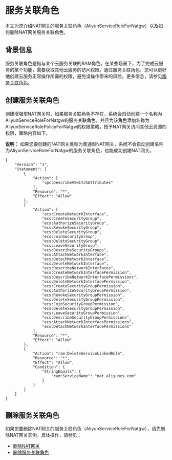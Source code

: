 # 服务关联角色

本文为您介绍NAT网关的服务关联角色（AliyunServiceRoleForNatgw）以及如何删除NAT网关服务关联角色。

## 背景信息

服务关联角色是指与某个云服务关联的RAM角色。在某些场景下，为了完成云服务的某个功能，需要获取其他云服务的访问权限。通过服务关联角色，您可以更好地创建云服务正常操作所需的权限，避免误操作带来的风险。更多信息，请参见[服务关联角色](/cn.zh-CN/角色管理/服务关联角色.md)。

## 创建服务关联角色

创建增强型NAT网关时，如果服务关联角色不存在，系统会自动创建一个名称为AliyunServiceRoleForNatgw的服务关联角色，并且为该角色添加名称为AliyunServiceRolePolicyForNatgw的权限策略，授予NAT网关访问其他云资源的权限，策略内容如下。

**说明：** 如果您要创建的NAT网关类型为普通型NAT网关，系统不会自动创建名称为AliyunServiceRoleForNatgw的服务关联角色，也能成功创建NAT网关。

```
{
    "Version": "1",
    "Statement": [
        {
            "Action": [
                "vpc:DescribeVSwitchAttributes"
            ],
            "Resource": "*",
            "Effect": "Allow"
        },
        {
            "Action": [
                "ecs:CreateNetworkInterface",
                "ecs:CreateSecurityGroup",
                "ecs:AuthorizeSecurityGroup",
                "ecs:RevokeSecurityGroup",
                "ecs:DeleteSecurityGroup",
                "ecs:JoinSecurityGroup",
                "ecs:DeleteSecurityGroup",
                "ecs:LeaveSecurityGroup",
                "ecs:DescribeSecurityGroups",
                "ecs:AttachNetworkInterface",
                "ecs:DetachNetworkInterface",
                "ecs:DeleteNetworkInterface",
                "ecs:DescribeNetworkInterfaces",
                "ecs:CreateNetworkInterfacePermission",
                "ecs:DescribeNetworkInterfacePermissions",
                "ecs:DeleteNetworkInterfacePermission",
                "ecs:CreateSecurityGroupPermission",
                "ecs:AuthorizeSecurityGroupPermission",
                "ecs:RevokeSecurityGroupPermission",
                "ecs:DeleteSecurityGroupPermission",
                "ecs:JoinSecurityGroupPermission",
                "ecs:DeleteSecurityGroupPermission",
                "ecs:LeaveSecurityGroupPermission",
                "ecs:DescribeSecurityGroupPermissions",
                "ecs:AttachNetworkInterfacePermissions",
                "ecs:DetachNetworkInterfacePermissions"
            ],
            "Resource": "*",
            "Effect": "Allow"
        },
        {
            "Action": "ram:DeleteServiceLinkedRole",
            "Resource": "*",
            "Effect": "Allow",
            "Condition": {
                "StringEquals": {
                    "ram:ServiceName": "nat.aliyuncs.com"
                }
            }
        }
    ]
}
```

## 删除服务关联角色

如果您要删除NAT网关的服务关联角色（AliyunServiceRoleForNatgw），请先删除NAT网关实例。具体操作，请参见：

-   [删除NAT网关](/cn.zh-CN/基本功能操作/创建NAT网关实例.md)
-   [删除服务关联角色](/cn.zh-CN/角色管理/服务关联角色.md)

